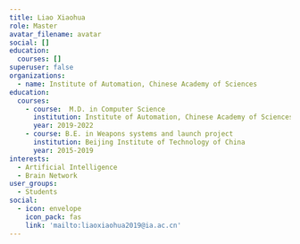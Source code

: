 ```yaml
---
title: Liao Xiaohua
role: Master
avatar_filename: avatar
social: []
education:
  courses: []
superuser: false
organizations:
  - name: Institute of Automation, Chinese Academy of Sciences
education:
  courses:
    - course:  M.D. in Computer Science
      institution: Institute of Automation, Chinese Academy of Sciences
      year: 2019-2022
    - course: B.E. in Weapons systems and launch project
      institution: Beijing Institute of Technology of China
      year: 2015-2019
interests:
  - Artificial Intelligence
  - Brain Network
user_groups:
  - Students
social:
  - icon: envelope
    icon_pack: fas
    link: 'mailto:liaoxiaohua2019@ia.ac.cn'
---
```


